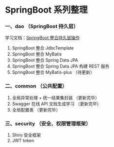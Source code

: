 # SpringBoot 系列整理  
### 一、dao  （SpringBoot 持久层）   
学习文档：[SpringBoot 整合持久层操作](https://www.yuque.com/u300253/learnjava/piot24)

1. SpringBoot 整合 JdbcTemplate   
2. SpringBoot 整合 MyBatis   
3. SpringBoot 整合 Spring Data JPA  
4. SpringBoot 整合 Spring Data JPA  构建 REST 服务  
5. SpringBoot 整合 MyBatis-plus （待更新）

### 二、common （公共配置）  
1. 全局异常处理  +  统一结果集封装 （更新完毕）
2. Swagger 在线 API 文档生成学习  （更新完毕）  
3. 全局配置类 （更新完毕）  

### 三、security （安全、权限管理框架）  
1. Shiro 安全框架  
2. JWT token  
